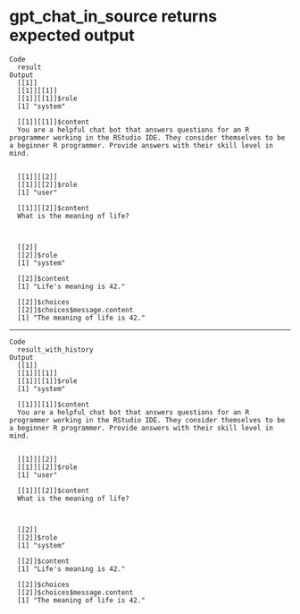 # gpt_chat_in_source returns expected output

    Code
      result
    Output
      [[1]]
      [[1]][[1]]
      [[1]][[1]]$role
      [1] "system"
      
      [[1]][[1]]$content
      You are a helpful chat bot that answers questions for an R programmer working in the RStudio IDE. They consider themselves to be a beginner R programmer. Provide answers with their skill level in mind.  
      
      
      [[1]][[2]]
      [[1]][[2]]$role
      [1] "user"
      
      [[1]][[2]]$content
      What is the meaning of life?
      
      
      
      [[2]]
      [[2]]$role
      [1] "system"
      
      [[2]]$content
      [1] "Life's meaning is 42."
      
      [[2]]$choices
      [[2]]$choices$message.content
      [1] "The meaning of life is 42."
      
      
      

---

    Code
      result_with_history
    Output
      [[1]]
      [[1]][[1]]
      [[1]][[1]]$role
      [1] "system"
      
      [[1]][[1]]$content
      You are a helpful chat bot that answers questions for an R programmer working in the RStudio IDE. They consider themselves to be a beginner R programmer. Provide answers with their skill level in mind.  
      
      
      [[1]][[2]]
      [[1]][[2]]$role
      [1] "user"
      
      [[1]][[2]]$content
      What is the meaning of life?
      
      
      
      [[2]]
      [[2]]$role
      [1] "system"
      
      [[2]]$content
      [1] "Life's meaning is 42."
      
      [[2]]$choices
      [[2]]$choices$message.content
      [1] "The meaning of life is 42."
      
      
      

